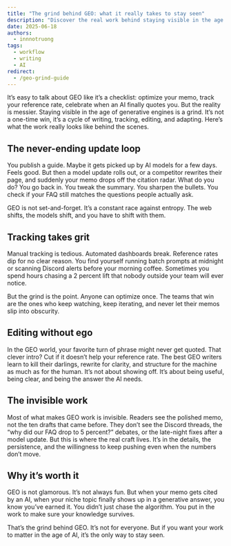 ```yaml
---
title: "The grind behind GEO: what it really takes to stay seen"
description: "Discover the real work behind staying visible in the age of AI search. This guide breaks down the habits, tracking, and edits that keep your memos in the game."
date: 2025-06-18
authors:
  - innnotruong
tags:
  - workflow
  - writing
  - AI
redirect:
  - /geo-grind-guide
---
```


It’s easy to talk about GEO like it’s a checklist: optimize your memo, track your reference rate, celebrate when an AI finally quotes you. But the reality is messier. Staying visible in the age of generative engines is a grind. It’s not a one-time win, it’s a cycle of writing, tracking, editing, and adapting. Here’s what the work really looks like behind the scenes.

## The never-ending update loop

You publish a guide. Maybe it gets picked up by AI models for a few days. Feels good. But then a model update rolls out, or a competitor rewrites their page, and suddenly your memo drops off the citation radar. What do you do? You go back in. You tweak the summary. You sharpen the bullets. You check if your FAQ still matches the questions people actually ask.

GEO is not set-and-forget. It’s a constant race against entropy. The web shifts, the models shift, and you have to shift with them.

## Tracking takes grit

Manual tracking is tedious. Automated dashboards break. Reference rates dip for no clear reason. You find yourself running batch prompts at midnight or scanning Discord alerts before your morning coffee. Sometimes you spend hours chasing a 2 percent lift that nobody outside your team will ever notice.

But the grind is the point. Anyone can optimize once. The teams that win are the ones who keep watching, keep iterating, and never let their memos slip into obscurity.

## Editing without ego

In the GEO world, your favorite turn of phrase might never get quoted. That clever intro? Cut if it doesn’t help your reference rate. The best GEO writers learn to kill their darlings, rewrite for clarity, and structure for the machine as much as for the human. It’s not about showing off. It’s about being useful, being clear, and being the answer the AI needs.

## The invisible work

Most of what makes GEO work is invisible. Readers see the polished memo, not the ten drafts that came before. They don’t see the Discord threads, the “why did our FAQ drop to 5 percent?” debates, or the late-night fixes after a model update. But this is where the real craft lives. It’s in the details, the persistence, and the willingness to keep pushing even when the numbers don’t move.

## Why it’s worth it

GEO is not glamorous. It’s not always fun. But when your memo gets cited by an AI, when your niche topic finally shows up in a generative answer, you know you’ve earned it. You didn’t just chase the algorithm. You put in the work to make sure your knowledge survives.

That’s the grind behind GEO. It’s not for everyone. But if you want your work to matter in the age of AI, it’s the only way to stay seen.